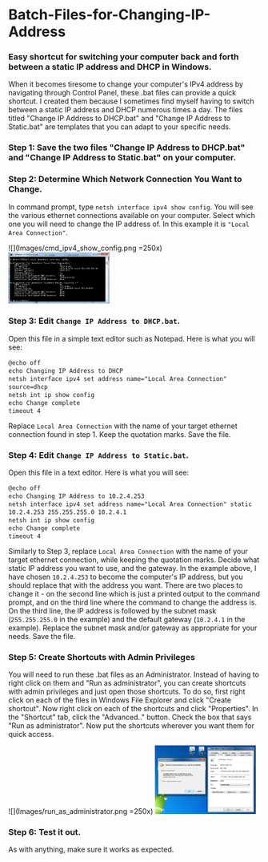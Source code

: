 # Batch-Files-for-Changing-IP-Address
### Easy shortcut for switching your computer back and forth between a static IP address and DHCP in Windows.

When it becomes tiresome to change your computer's IPv4 address by navigating through Control Panel, these .bat files can provide a quick shortcut.  I created them because I sometimes find myself having to switch between a static IP address and DHCP numerous times a day.  The files titled "Change IP Address to DHCP.bat" and "Change IP Address to Static.bat" are templates that you can adapt to your specific needs.

### Step 1: Save the two files "Change IP Address to DHCP.bat" and "Change IP Address to Static.bat" on your computer.

### Step 2: Determine Which Network Connection You Want to Change.
In command prompt, type `netsh interface ipv4 show config`.  You will see the various ethernet connections available on your computer.  Select which one you will need to change the IP address of.  In this example it is `"Local Area Connection"`. 

![](Images/cmd_ipv4_show_config.png =250x)
<img src="Images/cmd_ipv4_show_config.png" width="40%">

### Step 3: Edit `Change IP Address to DHCP.bat`.
Open this file in a simple text editor such as Notepad.  Here is what you will see:
```
@echo off
echo Changing IP Address to DHCP
netsh interface ipv4 set address name="Local Area Connection" source=dhcp
netsh int ip show config
echo Change complete
timeout 4
```
Replace `Local Area Connection` with the name of your target ethernet connection found in step 1.  Keep the quotation marks.  Save the file.

### Step 4: Edit `Change IP Address to Static.bat`.
Open this file in a text editor.  Here is what you will see:
```
@echo off
echo Changing IP Address to 10.2.4.253
netsh interface ipv4 set address name="Local Area Connection" static 10.2.4.253 255.255.255.0 10.2.4.1
netsh int ip show config
echo Change complete
timeout 4
```
Similarly to Step 3, replace `Local Area Connection` with the name of your target ethernet connection, while keeping the quotation marks.  Decide what static IP address you want to use, and the gateway.  In the example above, I have chosen `10.2.4.253` to become the computer's IP address, but you should replace that with the address you want.  There are two places to change it - on the second line which is just a printed output to the command prompt, and on the third line where the command to change the address is.  On the third line, the IP address is followed by the subnet mask (`255.255.255.0` in the example) and the default gateway (`10.2.4.1` in the example).  Replace the subnet mask and/or gateway as appropriate for your needs.  Save the file.

### Step 5: Create Shortcuts with Admin Privileges
You will need to run these .bat files as an Administrator.  Instead of having to right click on them and "Run as administrator", you can create shortcuts with admin privileges and just open those shortcuts.  To do so, first right click on each of the files in Windows File Explorer and click "Create shortcut".  Now right click on each of the shortcuts and click "Properties".  In the "Shortcut" tab, click the "Advanced.." button.  Check the box that says "Run as administrator".  Now put the shortcuts wherever you want them for quick access.

![](Images/run_as_administrator.png =250x)
<img src="Images/run_as_administrator.png" width="40%">

### Step 6: Test it out.
As with anything, make sure it works as expected.


